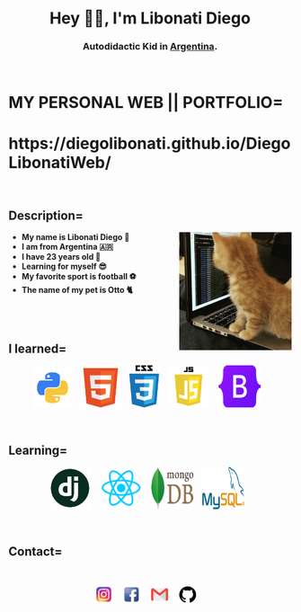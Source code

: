 
<h1 align="center"> Hey 👋🏽, I'm Libonati Diego </h1>

<h3 align="center">
    Autodidactic Kid in <a href="https://www.instagram.com/die_libonati/?hl=es-la">Argentina</a>.  
</h3>

<br/>

# MY PERSONAL WEB || PORTFOLIO=
<h1>https://diegolibonati.github.io/DiegoLibonatiWeb/</h1>

<br>
<h2 align="left">
    Description=
</h2>
<img align="right" alt="cat coding" src="https://github.com/DiegoLibonati/DiegoLibonati/blob/main/template/cat.gif" width="200" />

- **My name is Libonati Diego 🐥**
- **I am from Argentina 🇦🇷**
- **I have 23 years old 💯**
- **Learning for myself 😎**
- **My favorite sport is football ⚽**
- **The name of my pet is Otto 🐈**
<br/>

<br/>
<h2 align="left">
  I learned=
</h2>
<p align="center">
<code><img height="70" src="https://github.com/DiegoLibonati/DiegoLibonati/blob/main/template/python.png"></code> &nbsp;&nbsp;
<code><img height="70" src="https://github.com/DiegoLibonati/DiegoLibonati/blob/main/template/html5.png"></code> &nbsp;&nbsp;
<code><img height="75" src="https://github.com/DiegoLibonati/DiegoLibonati/blob/main/template/pngegg.png"></code> &nbsp;&nbsp;
<code><img height="75" src="https://github.com/DiegoLibonati/DiegoLibonati/blob/main/template/js3.png"></code> &nbsp;&nbsp;
<code><img height="75" src="https://github.com/DiegoLibonati/DiegoLibonatiWeb/blob/main/templates/Bootstrap_logo.svg2.png"></code> &nbsp;&nbsp;
</p>
<br/>

<h2 align="left">
  Learning=
</h2>
<p align="center">
<code><img height="75" src="https://github.com/DiegoLibonati/DiegoLibonati/blob/main/template/django3.png"></code> &nbsp;&nbsp;
<code><img height="75" src="https://github.com/DiegoLibonati/DiegoLibonatiWeb/blob/main/templates/react.png"></code> &nbsp;&nbsp;
<code><img height="75" src="https://github.com/DiegoLibonati/DiegoLibonatiWeb/blob/main/templates/mongodb.png"></code> &nbsp;&nbsp;
<code><img height="75" src="https://github.com/DiegoLibonati/DiegoLibonatiWeb/blob/main/templates/mysql.png"></code> &nbsp;&nbsp;
</p>

<br>
<h2 align="left">
  Contact=
</h2>
<br/>

<p align="center">
 <a href="https://www.instagram.com/die_libonati/?hl=es-la"><img src="https://github.com/DiegoLibonati/DiegoLibonati/blob/main/template/ig2.png" width="30px" alt="instagram"></a> &nbsp; &nbsp;
 <a href="https://www.facebook.com/dielibonati/"><img src="https://github.com/DiegoLibonati/DiegoLibonati/blob/main/template/face.png" width="30px" alt="facebook"></a> &nbsp; &nbsp;
 <a href="mailto:diego.libonati1998@gmail.com"><img src="https://github.com/chandan-reddy-k/chandan-reddy-k/blob/master/assets/gmail.svg" width="30px" alt="mail"></a> &nbsp; &nbsp;
 <a href="https://github.com/DiegoLibonati"><img src="https://github.com/chandan-reddy-k/chandan-reddy-k/blob/master/assets/github.svg" width="30px" alt="github"></a> &nbsp; &nbsp;
</p>
